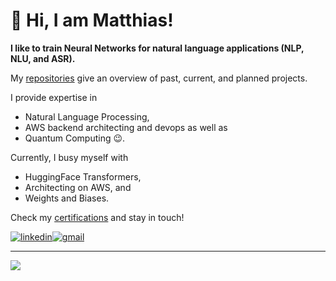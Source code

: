 # 👋 Hi, I am Matthias!

**I like to train Neural Networks for natural language applications (NLP, NLU, and ASR).**

My [repositories](https://github.com/matthiasdroth?tab=repositories) give an overview of past, current, and planned projects.

I provide expertise in
- Natural Language Processing,
- AWS backend architecting and devops as well as
- Quantum Computing 😉.

Currently, I busy myself with
- HuggingFace Transformers,
- Architecting on AWS, and
- Weights and Biases.

Check my <a target="_blank" href="https://matthiasdroth.github.io/">certifications</a> and stay in touch!

<a target="_blank" href="https://www.linkedin.com/in/matthias-droth/"><img src="https://img.shields.io/badge/LinkedIn-0077B5?style=for-the-badge&logo=linkedin&logoColor=white" alt="linkedin"></a><a target="_blank" href="mailto:matthias.droth@gmail.com"><img src="https://img.shields.io/badge/Gmail-D14836?style=for-the-badge&logo=gmail&logoColor=white" alt="gmail"></a><!--<a target="_blank" href="https://www.malt.de/profile/matthiasdroth"><img src="https://rb.gy/ry3y6t" alt="malt"></a>-->

---
![](https://komarev.com/ghpvc/?username=matthiasdroth)

<!---
Tech stack (svg icons): AWS, Python, HuggingFace, PyTorch, W&B, TensorFlow, SVG, and Angular
--->

<!---
matthiasdroth/matthiasdroth is a ✨ special ✨ repository because its `README.md` (this file) appears on your GitHub profile.
You can click the Preview link to take a look at your changes.
--->
